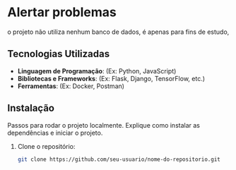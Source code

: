 # Alertar problemas

o projeto não utiliza nenhum banco de dados, é apenas para fins de estudo, 

## Tecnologias Utilizadas

- **Linguagem de Programação**: (Ex: Python, JavaScript)
- **Bibliotecas e Frameworks**: (Ex: Flask, Django, TensorFlow, etc.)
- **Ferramentas**: (Ex: Docker, Postman)

## Instalação

Passos para rodar o projeto localmente. Explique como instalar as dependências e iniciar o projeto.

1. Clone o repositório:
   ```bash
   git clone https://github.com/seu-usuario/nome-do-repositorio.git
